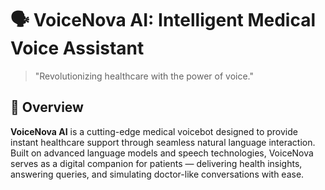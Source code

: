 # 🗣️ VoiceNova AI: Intelligent Medical Voice Assistant

> "Revolutionizing healthcare with the power of voice."



## 🚀 Overview

**VoiceNova AI** is a cutting-edge medical voicebot designed to provide instant healthcare support through seamless natural language interaction. Built on advanced language models and speech technologies, VoiceNova serves as a digital companion for patients — delivering health insights, answering queries, and simulating doctor-like conversations with ease.



